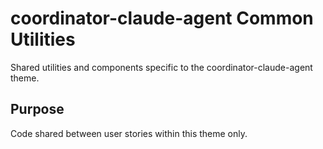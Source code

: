 # coordinator-claude-agent Common Utilities

Shared utilities and components specific to the coordinator-claude-agent theme.

## Purpose
Code shared between user stories within this theme only.
